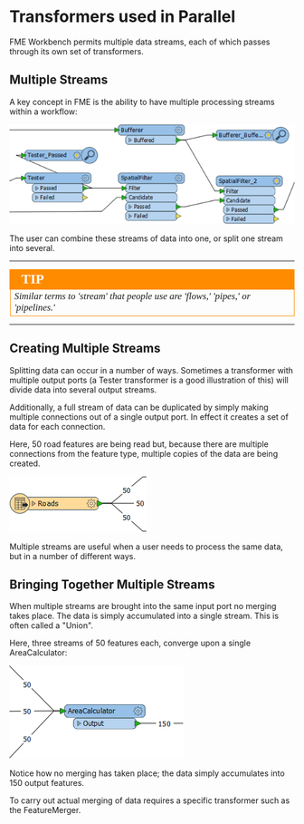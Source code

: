 # Transformers used in Parallel #
FME Workbench permits multiple data streams, each of which passes through its own set of transformers.

 
## Multiple Streams ##
A key concept in FME is the ability to have multiple processing streams within a workflow:

![](./Images/Img2.27.MultipleStreams.png)


The user can combine these streams of data into one, or split one stream into several.

---

<!--Tip Section--> 

<table style="border-spacing: 0px">
<tr>
<td style="vertical-align:middle;background-color:darkorange;border: 2px solid darkorange">
<i class="fa fa-info-circle fa-lg fa-pull-left fa-fw" style="color:white;padding-right: 12px;vertical-align:text-top"></i>
<span style="color:white;font-size:x-large;font-weight: bold;font-family:serif">TIP</span>
</td>
</tr>

<tr>
<td style="border: 1px solid darkorange">
<span style="font-family:serif; font-style:italic; font-size:larger">
Similar terms to 'stream' that people use are 'flows,' 'pipes,' or 'pipelines.'
</span>
</td>
</tr>
</table>

---

## Creating Multiple Streams ##
Splitting data can occur in a number of ways. Sometimes a transformer with multiple output ports (a Tester transformer is a good illustration of this) will divide data into several output streams.

Additionally, a full stream of data can be duplicated by simply making multiple connections out of a single output port. In effect it creates a set of data for each connection.

Here, 50 road features are being read but, because there are multiple connections from the feature type, multiple copies of the data are being created.

![](./Images/Img2.28.DuplicatedStreams.png)

Multiple streams are useful when a user needs to process the same data, but in a number of different ways.

## Bringing Together Multiple Streams ##
When multiple streams are brought into the same input port no merging takes place. The data is simply accumulated into a single stream. This is often called a "Union".

Here, three streams of 50 features each, converge upon a single AreaCalculator:

![](./Images/Img2.29.UnionOfStreams.png)

Notice how no merging has taken place; the data simply accumulates into 150 output features.

To carry out actual merging of data requires a specific transformer such as the FeatureMerger.